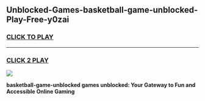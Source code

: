 
## Unblocked-Games-basketball-game-unblocked-Play-Free-y0zai
<h3>
<a href="https://premium76.site?title=basketball-game-unblocked&ref=20M">CLICK TO PLAY</a></h3>
<hr>

<h3>
<a href="https://premium76.site?title=basketball-game-unblocked&ref=20M">CLICK 2 PLAY</a>
  
</h3>

<a href="https://premium76.site?title=basketball-game-unblocked&ref=19M"><img src="https://clearcache.store/games.png"></a>


**basketball-game-unblocked games unblocked: Your Gateway to Fun and Accessible Online Gaming**
